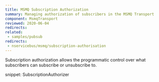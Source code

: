 ```yaml
---
title: MSMQ Subscription Authorization
summary: Managing authorization of subscribers in the MSMQ Transport
component: MsmqTransport
reviewed: 2020-06-04
redirects:
related:
 - samples/pubsub
redirects:
 - nservicebus/msmq/subscription-authorisation
---
```


Subscription authorization allows the programmatic control over what subscribers can subscribe or unsubscribe to.

snippet: SubscriptionAuthorizer
